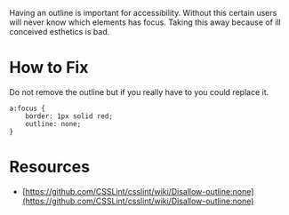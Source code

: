 Having an outline is important for accessibility. Without this certain users will never know which elements has focus. 
Taking this away because of ill conceived esthetics is bad.

# How to Fix
Do not remove the outline but if you really have to you could replace it.
```
a:focus {
    border: 1px solid red;
    outline: none;
}
```

# Resources
* [https://github.com/CSSLint/csslint/wiki/Disallow-outline:none](https://github.com/CSSLint/csslint/wiki/Disallow-outline:none)
